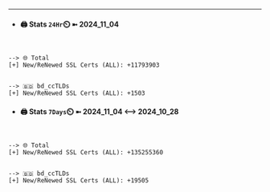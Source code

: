 

---
- #### 🖨️ **Stats** `24Hr`⏲️ ➼ 2024_11_04
```console


--> 🌐 Total
[+] New/ReNewed SSL Certs (ALL): +11793903


--> 🇧🇩 bd_ccTLDs
[+] New/ReNewed SSL Certs (ALL): +1503

```

- #### 🖨️ **Stats** `7Days`⏲️ ➼ 2024_11_04 <--> 2024_10_28
```console


--> 🌐 Total
[+] New/ReNewed SSL Certs (ALL): +135255360


--> 🇧🇩 bd_ccTLDs
[+] New/ReNewed SSL Certs (ALL): +19505

```

